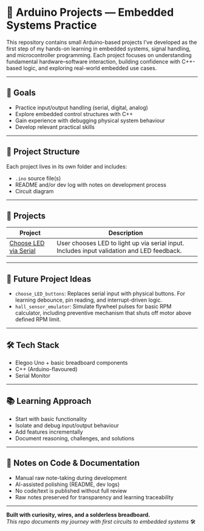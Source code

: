 # 🔩 **Arduino Projects — Embedded Systems Practice**

 This repository contains small Arduino-based projects I’ve developed as the first step of my hands-on learning in embedded systems, signal handling, and microcontroller programming. Each project focuses on understanding fundamental hardware–software interaction, building confidence with C++-based logic, and exploring real-world embedded use cases.

---
## 🎯 Goals

 - Practice input/output handling (serial, digital, analog)  
 - Explore embedded control structures with C++  
 - Gain experience with debugging physical system behaviour  
 - Develop relevant practical skills

---
## 📁 Project Structure

 Each project lives in its own folder and includes:
 - `.ino` source file(s)  
 - README and/or dev log with notes on development process  
 - Circuit diagram

---
## 📂 Projects

| Project                                                                                              | Description                                                                                |
| ---------------------------------------------------------------------------------------------------- | ------------------------------------------------------------------------------------------ |
| [Choose LED via Serial](https://github.com/s-0-p-h-i-a/Arduino_Practice/tree/main/Choose_LED_Serial) | User chooses LED to light up via serial input. Includes input validation and LED feedback. |

---
## 🧪  Future Project Ideas

 - `choose_LED_buttons`: Replaces serial input with physical buttons. For learning debounce, pin reading, and interrupt-driven logic.  
 - `hall_sensor_emulator`: Simulate flywheel pulses for basic RPM calculator, including preventive mechanism that shuts off motor above defined RPM limit.

---
## 🛠️ Tech Stack

 - Elegoo Uno + basic breadboard components  
 - C++ (Arduino-flavoured)  
 - Serial Monitor

---
## 📚 Learning Approach

 - Start with basic functionality  
 - Isolate and debug input/output behaviour  
 - Add features incrementally  
 - Document reasoning, challenges, and solutions

---
## 📎 Notes on Code & Documentation

 - Manual raw note-taking during development  
 - AI-assisted polishing (README, dev logs)  
 - No code/text is published without full review  
 - Raw notes preserved for transparency and learning traceability

---

 **Built with curiosity, wires, and a solderless breadboard.**  
 _This repo documents my journey with first circuits to embedded systems_ 🛠️
